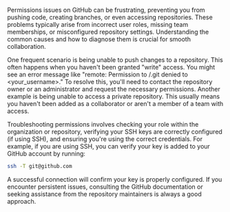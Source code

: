 Permissions issues on GitHub can be frustrating, preventing you from pushing code, creating branches, or even accessing repositories. These problems typically arise from incorrect user roles, missing team memberships, or misconfigured repository settings. Understanding the common causes and how to diagnose them is crucial for smooth collaboration.

One frequent scenario is being unable to push changes to a repository. This often happens when you haven't been granted "write" access. You might see an error message like "remote: Permission to /.git denied to <your_username>." To resolve this, you'll need to contact the repository owner or an administrator and request the necessary permissions. Another example is being unable to access a private repository. This usually means you haven't been added as a collaborator or aren't a member of a team with access.

Troubleshooting permissions involves checking your role within the organization or repository, verifying your SSH keys are correctly configured (if using SSH), and ensuring you're using the correct credentials. For example, if you are using SSH, you can verify your key is added to your GitHub account by running:

```bash
ssh -T git@github.com
```

A successful connection will confirm your key is properly configured. If you encounter persistent issues, consulting the GitHub documentation or seeking assistance from the repository maintainers is always a good approach.
